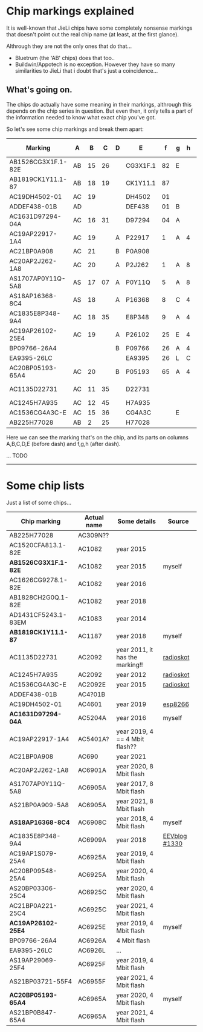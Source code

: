 # Chip markings explained

It is well-known that JieLi chips have some completely nonsense markings that
doesn't point out the real chip name (at least, at the first glance).

Althrough they are not the only ones that do that...

- Bluetrum (the 'AB' chips) does that too..
- Buildwin/Appotech is no exception. However they have so many similarities to JieLi that i doubt that's just a coincidence...

## What's going on.

The chips do actually have some meaning in their markings, althrough this depends on the chip series in question.
But even then, it only tells a part of the information needed to know what exact chip you've got.

So let's see some chip markings and break them apart:

| Marking             | A  | B  | C  | D | E        | f  | g | h | Actual name      |
|---------------------|----|----|----|---|----------|----|---|---|------------------|
| AB1526CG3X1F.1-82E  | AB | 15 | 26 |   | CG3X1F.1 | 82 | E |   | AC1082E          |
| AB1819CK1Y11.1-87   | AB | 18 | 19 |   | CK1Y11.1 | 87 |   |   | AC1187           |
| AC19DH4502-01       | AC | 19 |    |   | DH4502   | 01 |   |   | AC4601           |
| ADDEF438-01B        | AD |    |    |   | DEF438   | 01 | B |   | AC4x01B          |
| AC1631D97294-04A    | AC | 16 | 31 |   | D97294   | 04 | A |   | AC5204A          |
| AC19AP22917-1A4     | AC | 19 |    | A | P22917   | 1  | A | 4 | AC5x01A          |
| AC21BP0A908         | AC | 21 |    | B | P0A908   |    |   |   | AC690N           |
| AC20AP2J262-1A8     | AC | 20 |    | A | P2J262   | 1  | A | 8 | AC6901A          |
| AS1707AP0Y11Q-5A8   | AS | 17 | 07 | A | P0Y11Q   | 5  | A | 8 | AC6905A          |
| AS18AP16368-8C4     | AS | 18 |    | A | P16368   | 8  | C | 4 | AC6908C          |
| AC1835E8P348-9A4    | AC | 18 | 35 |   | E8P348   | 9  | A | 4 | AC6909A          |
| AC19AP26102-25E4    | AC | 19 |    | A | P26102   | 25 | E | 4 | AC6925E          |
| BP09766-26A4        |    |    |    | B | P09766   | 26 | A | 4 | AC6926A          |
| EA9395-26LC         |    |    |    |   | EA9395   | 26 | L | C | AC6926L          |
| AC20BP05193-65A4    | AC | 20 |    | B | P05193   | 65 | A | 4 | AC6965A          |
| AC1135D22731        | AC | 11 | 35 |   | D22731   |    |   |   | AC2092 (indeed!) |
| AC1245H7A935        | AC | 12 | 45 |   | H7A935   |    |   |   | AC2092           |
| AC1536CG4A3C-E      | AC | 15 | 36 |   | CG4A3C   |    | E |   | AC2092E          |
| AB225H77028         | AB | 2  | 25 |   | H77028   |    |   |   | ACx09N           |

Here we can see the marking that's on the chip, and its parts on columns A,B,C,D,E (before dash) and f,g,h (after dash).

... TODO

----------------------------------------------------------------------------

# Some chip lists

Just a list of some chips...

| Chip marking            | Actual name  | Some details                   | Source |
|-------------------------|--------------|--------------------------------|--------|
| AB225H77028             | AC309N??     |                                |        |
| AC1520CFA813.1-82E      | AC1082       | year 2015                      |        |
| **AB1526CG3X1F.1-82E**  | AC1082       | year 2015                      | myself |
| AC1626CG9278.1-82E      | AC1082       | year 2016                      |        |
| AB1828CH2G0Q.1-82E      | AC1082       | year 2018                      |        |
| AD1431CF5243.1-83EM     | AC1083       | year 2014                      |        |
| **AB1819CK1Y11.1-87**   | AC1187       | year 2018                      | myself |
| AC1135D22731            | AC2092       | year 2011, it has the marking!!| [radioskot](https://cxemi.ru/forum/11-14227-412259-16-1553886662) |
| AC1245H7A935            | AC2092       | year 2012                      | [radioskot](https://cxemi.ru/forum/11-14227-396258-16-1539715165) |
| AC1536CG4A3C-E          | AC2092E      | year 2015                      | [radioskot](https://cxemi.ru/forum/11-14227-412259-16-1553886662) |
| ADDEF438-01B            | AC4?01B      |                                |        |
| AC19DH4502-01           | AC4601       | year 2019                      | [esp8266](https://esp8266.ru/forum/threads/jl-soc.5500/post-88589) |
| **AC1631D97294-04A**    | AC5204A      | year 2016                      | myself |
| AC19AP22917-1A4         | AC5401A?     | year 2019, 4 == 4 Mbit flash?? |        |
| AC21BP0A908             | AC690        | year 2021                      |        |
| AC20AP2J262-1A8         | AC6901A      | year 2020, 8 Mbit flash        |        |
| AS1707AP0Y11Q-5A8       | AC6905A      | year 2017, 8 Mbit flash        |        |
| AS21BP0A909-5A8         | AC6905A      | year 2021, 8 Mbit flash        |        |
| **AS18AP16368-8C4**     | AC6908C      | year 2018, 4 Mbit flash        | myself |
| AC1835E8P348-9A4        | AC6909A      | year 2018                      | [EEVblog #1330](https://youtu.be/gj70jpdVMPY?t=702) |
| AC19AP1S079-25A4        | AC6925A      | year 2019, 4 Mbit flash        |        |
| AC20BP09548-25A4        | AC6925A      | year 2020, 4 Mbit flash        |        |
| AS20BP03306-25C4        | AC6925C      | year 2020, 4 Mbit flash        |        |
| AC21BP0A221-25C4        | AC6925C      | year 2021, 4 Mbit flash        |        |
| **AC19AP26102-25E4**    | AC6925E      | year 2019, 4 Mbit flash        | myself |
| BP09766-26A4            | AC6926A      | 4 Mbit flash                   |        |
| EA9395-26LC             | AC6926L      | ...                            |        |
| AS19AP29069-25F4        | AC6925F      | year 2019, 4 Mbit flash        |        |
| AS21BP03721-55F4        | AC6955F      | year 2021, 4 Mbit flash        |        |
| **AC20BP05193-65A4**    | AC6965A      | year 2020, 4 Mbit flash        | myself |
| AS21BP0B847-65A4        | AC6965A      | year 2021, 4 Mbit flash        |        |
